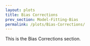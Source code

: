 ```yaml
---
layout: plots
title: Bias Corrections
prev_section: Model-Fitting-Bias
permalink: /plots/Bias-Corrections/
---
```


This is the Bias Corrections section.
